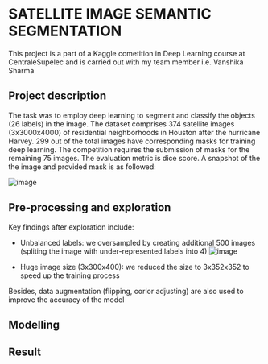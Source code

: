 # SATELLITE IMAGE SEMANTIC SEGMENTATION
This project is a part of a Kaggle cometition in Deep Learning course at CentraleSupelec and is carried out with my team member i.e. Vanshika Sharma
## Project description
The task was to employ deep learning to segment and classify the objects (26 labels) in the image. The dataset comprises 374 satellite images (3x3000x4000) of residential neighborhoods in Houston after the hurricane Harvey. 299 out of the total images have corresponding masks for training deep learning. The competition requires the submission of masks for the remaining 75 images. The evaluation metric is dice score. A snapshot of the the image and provided mask is as followed:

![image](https://user-images.githubusercontent.com/85484281/213866548-7f770301-9f7a-466f-bfee-c6e3004aee18.png)
## Pre-processing and exploration
Key findings after exploration include:
- Unbalanced labels: we oversampled by creating additional 500 images (spliting the image with under-represented labels into 4)
![image](https://user-images.githubusercontent.com/85484281/213866790-ceee17e1-1b0a-439f-bb58-a5a88237b0a7.png)

- Huge image size (3x300x400): we reduced the size to 3x352x352 to speed up the training process

Besides, data augmentation (flipping, corlor adjusting) are also used to improve the accuracy of the model

## Modelling


## Result
